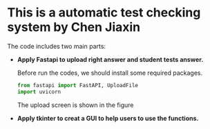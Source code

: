 # This is a automatic test checking system by Chen Jiaxin
The code includes two main parts:
- **Apply Fastapi to upload right answer and student tests answer.**

  Before run the codes, we should install some required packages.
  ```python
  from fastapi import FastAPI, UploadFile
  import uvicorn
  ```
  The upload screen is shown in the figure
  
- **Apply tkinter to creat a GUI to help users to use the functions.**
